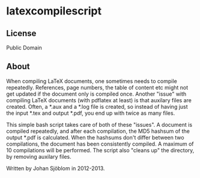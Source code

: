 # latexcompilescript

## License

Public Domain

## About

When compiling LaTeX documents, one sometimes needs to compile repeatedly. References, page numbers, the table of content etc might not get updated if the document only is compiled once. Another "issue" with compiling LaTeX documents (with pdflatex at least) is that auxilary files are created. Often, a *.aux and a *.log file is created, so instead of having just the input *.tex and output *.pdf, you end up with twice as many files.

This simple bash script takes care of both of these "issues". A document is compiled repeatedly, and after each compilation, the MD5 hashsum of the output *.pdf is calculated. When the hashsums don't differ between two compilations, the document has been consistently compiled. A maximum of 10 compilations will be performed. The script also "cleans up" the directory, by removing auxilary files.

Written by Johan Sjöblom in 2012-2013.
